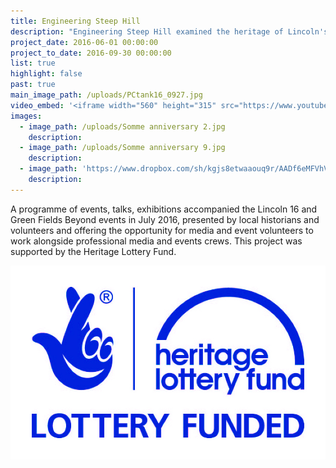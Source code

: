 ```yaml
---
title: Engineering Steep Hill
description: "Engineering Steep Hill examined the heritage of Lincoln's history of tank manufacture through a series of talks and exhibitions by local historians and volunteers, and by offering the opportunity for volunteers to work alongside professional media teams on the Lincoln 16 project"
project_date: 2016-06-01 00:00:00
project_to_date: 2016-09-30 00:00:00
list: true
highlight: false
past: true
main_image_path: /uploads/PCtank16_0927.jpg
video_embed: '<iframe width="560" height="315" src="https://www.youtube.com/embed/XrrQuAjJif8" frameborder="0" allowfullscreen></iframe>  <iframe src="https://player.vimeo.com/video/174977448" width="640" height="360" frameborder="0" webkitallowfullscreen mozallowfullscreen allowfullscreen></iframe> <p><a href="https://vimeo.com/174977448">Green Fields Beyond parade through Lincoln</a> from <a href="https://vimeo.com/rosaproductions">Rosa Productions</a> on <a href="https://vimeo.com">Vimeo</a>.</p> <iframe src="https://player.vimeo.com/video/174964631" width="640" height="360" frameborder="0" webkitallowfullscreen mozallowfullscreen allowfullscreen></iframe> <p><a href="https://vimeo.com/174964631">Green Fields Beyond</a> from <a href="https://vimeo.com/rosaproductions">Rosa Productions</a> on <a href="https://vimeo.com">Vimeo</a>.</p>'
images:
  - image_path: /uploads/Somme anniversary 2.jpg
    description:
  - image_path: /uploads/Somme anniversary 9.jpg
    description:
  - image_path: 'https://www.dropbox.com/sh/kgjs8etwaaouq9r/AADf6eMFVhVVxrYgVM8lXUF_a?dl=0'
    description:
---
```



A programme of events, talks, exhibitions accompanied the Lincoln 16 and Green Fields Beyond events in July 2016, presented by local historians and volunteers and offering the opportunity for media and event volunteers to work alongside professional media and events crews. This project was supported by the Heritage Lottery Fund.

![](/uploads/versions/english-compact-pantone---x----869-535x---.jpg)